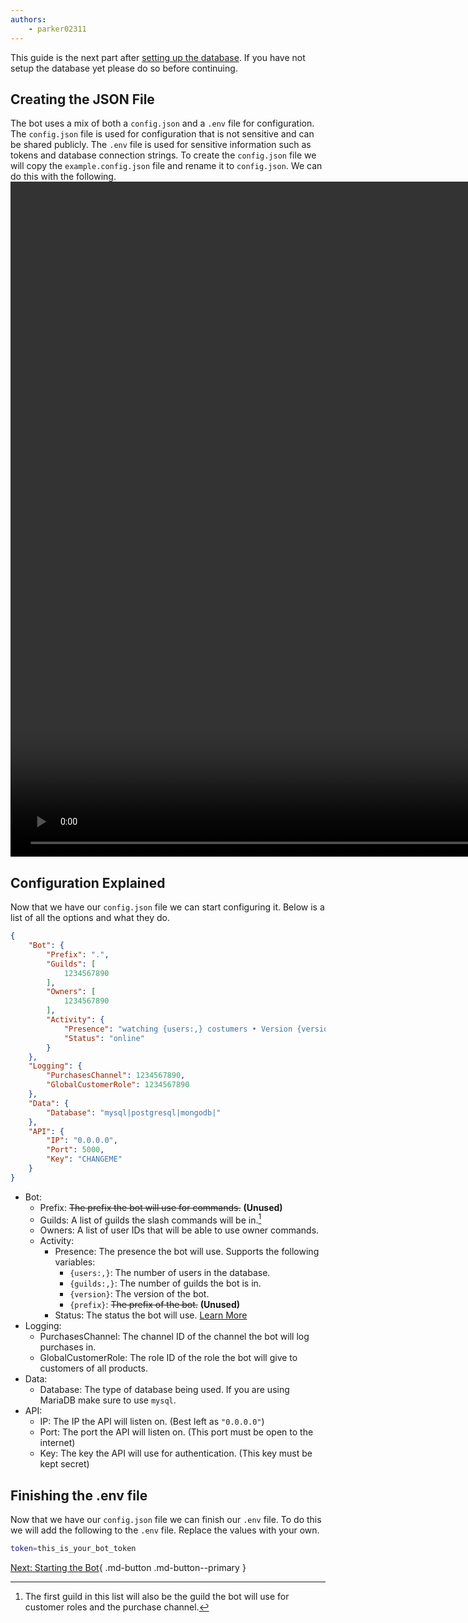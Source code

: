 ```yaml
---
authors:
    - parker02311
---
```


This guide is the next part after [setting up the database](database.md). If you have not setup the database yet please do so before continuing.

## Creating the JSON File
The bot uses a mix of both a `config.json` and a `.env` file for configuration. The `config.json` file is used for configuration that is not sensitive and can be shared publicly. The `.env` file is used for sensitive information such as tokens and database connection strings. To create the `config.json` file we will copy the `example.config.json` file and rename it to `config.json`. We can do this with the following.
<video width="1920" height="1080" controls>
    <source src="/assets/create_pterodactyl_config.mp4" type="video/mp4">
</video>

## Configuration Explained
Now that we have our `config.json` file we can start configuring it. Below is a list of all the options and what they do.
```json
{
    "Bot": {
        "Prefix": ".",
        "Guilds": [
            1234567890
        ],
        "Owners": [
            1234567890
        ],
        "Activity": {
            "Presence": "watching {users:,} costumers • Version {version}",
            "Status": "online"
        }
    },
    "Logging": {
        "PurchasesChannel": 1234567890,
        "GlobalCustomerRole": 1234567890
    },
    "Data": {
        "Database": "mysql|postgresql|mongodb|"
    },
    "API": {
        "IP": "0.0.0.0",
        "Port": 5000,
        "Key": "CHANGEME"
    }
}
```

- Bot:
    - Prefix: ~~The prefix the bot will use for commands.~~ **(Unused)**
    - Guilds: A list of guilds the slash commands will be in.[^1]
    - Owners: A list of user IDs that will be able to use owner commands.
    - Activity:
        - Presence: The presence the bot will use. Supports the following variables:
            - `{users:,}`: The number of users in the database.
            - `{guilds:,}`: The number of guilds the bot is in.
            - `{version}`: The version of the bot.
            - `{prefix}`: ~~The prefix of the bot.~~ **(Unused)**
        - Status: The status the bot will use. [Learn More](https://discordpy.readthedocs.io/en/stable/api.html#discord.Status "discord.Status")
- Logging:
    - PurchasesChannel: The channel ID of the channel the bot will log purchases in.
    - GlobalCustomerRole: The role ID of the role the bot will give to customers of all products.
- Data:
    - Database: The type of database being used. If you are using MariaDB make sure to use `mysql`.
- API:
    - IP: The IP the API will listen on. (Best left as `"0.0.0.0"`)
    - Port: The port the API will listen on. (This port must be open to the internet)
    - Key: The key the API will use for authentication. (This key must be kept secret)


## Finishing the .env file

Now that we have our `config.json` file we can finish our `.env` file. To do this we will add the following to the `.env` file. Replace the values with your own.

```bash
token=this_is_your_bot_token
```

[Next: Starting the Bot](running.md){ .md-button .md-button--primary }

[^1]: The first guild in this list will also be the guild the bot will use for customer roles and the purchase channel.